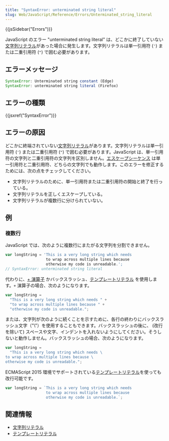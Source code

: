 ```yaml
---
title: "SyntaxError: unterminated string literal"
slug: Web/JavaScript/Reference/Errors/Unterminated_string_literal
---
```


{{jsSidebar("Errors")}}

JavaScript のエラー "unterminated string literal" は、どこかに終了していない[文字列リテラル](/ja/docs/Web/JavaScript/Guide/Grammar_and_types#string_literals)があった場合に発生します。文字列リテラルは単一引用符 (`'`) または二重引用符 (`"`) で囲む必要があります。

## エラーメッセージ

```js
SyntaxError: Unterminated string constant (Edge)
SyntaxError: unterminated string literal (Firefox)
```

## エラーの種類

{{jsxref("SyntaxError")}}

## エラーの原因

どこかに終端されていない[文字列リテラル](/ja/docs/Web/JavaScript/Guide/Grammar_and_types#string_literals)があります。文字列リテラルは単一引用符 (`'`) または二重引用符 (`"`) で囲む必要があります。JavaScript は、単一引用符の文字列と二重引用符の文字列を区別しません。[エスケープシーケンス](/ja/docs/Web/JavaScript/Reference/Global_Objects/String#escape_notation) は単一引用符と二重引用符、どちらの文字列でも動作します。このエラーを修正するためには、次の点をチェックしてください。

- 文字列リテラルのために、単一引用符または二重引用符の開始と終了を行っている。
- 文字列リテラルを正しくエスケープしている。
- 文字列リテラルが複数行に分けられていない。

## 例

### 複数行

JavaScript では、次のように複数行にまたがる文字列を分割できません。

```js example-bad
var longString = 'This is a very long string which needs
                  to wrap across multiple lines because
                  otherwise my code is unreadable.';
// SyntaxError: unterminated string literal
```

代わりに、[+ 演算子](/ja/docs/Web/JavaScript/Reference/Operators/Addition) かバックスラッシュ、[テンプレートリテラル](/ja/docs/Web/JavaScript/Reference/Template_literals) を使用します。`+` 演算子の場合、次のようになります。

```js example-good
var longString =
  "This is a very long string which needs " +
  "to wrap across multiple lines because " +
  "otherwise my code is unreadable.";
```

または、文字列が次のように続くことを示すために、各行の終わりにバックスラッシュ文字（"\\"）を使用することもできます。バックスラッシュの後に、 (改行を除いて) スペースや文字、インデントを入れないようにしてください。そうしないと動作しません。バックスラッシュの場合、次のようになります。

```js example-good
var longString =
  "This is a very long string which needs \
to wrap across multiple lines because \
otherwise my code is unreadable.";
```

ECMAScript 2015 環境でサポートされている[テンプレートリテラル](/ja/docs/Web/JavaScript/Reference/Template_literals)を使っても改行可能です。

```js example-good
var longString = `This is a very long string which needs
                  to wrap across multiple lines because
                  otherwise my code is unreadable.`;
```

## 関連情報

- [文字列リテラル](/ja/docs/Web/JavaScript/Guide/Grammar_and_types#string_literals)
- [テンプレートリテラル](/ja/docs/Web/JavaScript/Reference/Template_literals)
